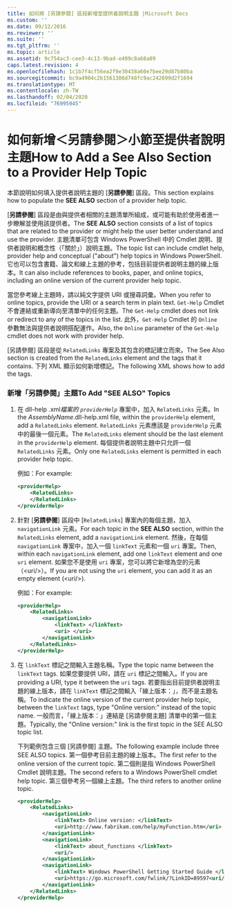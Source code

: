 ```yaml
---
title: 如何將 [另請參閱] 區段新增至提供者說明主題 |Microsoft Docs
ms.custom: ''
ms.date: 09/12/2016
ms.reviewer: ''
ms.suite: ''
ms.tgt_pltfrm: ''
ms.topic: article
ms.assetid: 9c754ac3-cee3-4c13-9bad-e499c8a68a09
caps.latest.revision: 4
ms.openlocfilehash: 1c1b7f4cf56ea2f9e30438a60e7bee29d87b80ba
ms.sourcegitcommit: bc9a4904c2b1561386d748fc9ac242699d2f1694
ms.translationtype: MT
ms.contentlocale: zh-TW
ms.lasthandoff: 02/04/2020
ms.locfileid: "76995945"
---
```

# <a name="how-to-add-a-see-also-section-to-a-provider-help-topic"></a><span data-ttu-id="7326f-102">如何新增＜另請參閱＞小節至提供者說明主題</span><span class="sxs-lookup"><span data-stu-id="7326f-102">How to Add a See Also Section to a Provider Help Topic</span></span>

<span data-ttu-id="7326f-103">本節說明如何填入提供者說明主題的 [**另請參閱**] 區段。</span><span class="sxs-lookup"><span data-stu-id="7326f-103">This section explains how to populate the **SEE ALSO** section of a provider help topic.</span></span>

<span data-ttu-id="7326f-104">[**另請參閱**] 區段是由與提供者相關的主題清單所組成，或可能有助於使用者進一步瞭解並使用該提供者。</span><span class="sxs-lookup"><span data-stu-id="7326f-104">The **SEE ALSO** section consists of a list of topics that are related to the provider or might help the user better understand and use the provider.</span></span> <span data-ttu-id="7326f-105">主題清單可包含 Windows PowerShell 中的 Cmdlet 說明、提供者說明和概念性（「關於」）說明主題。</span><span class="sxs-lookup"><span data-stu-id="7326f-105">The topic list can include cmdlet help, provider help and conceptual ("about") help topics in Windows PowerShell.</span></span> <span data-ttu-id="7326f-106">它也可以包含書籍、論文和線上主題的參考，包括目前提供者說明主題的線上版本。</span><span class="sxs-lookup"><span data-stu-id="7326f-106">It can also include references to books, paper, and online topics, including an online version of the current provider help topic.</span></span>

<span data-ttu-id="7326f-107">當您參考線上主題時，請以純文字提供 URI 或搜尋詞彙。</span><span class="sxs-lookup"><span data-stu-id="7326f-107">When you refer to online topics, provide the URI or a search term in plain text.</span></span> <span data-ttu-id="7326f-108">`Get-Help` Cmdlet 不會連結或重新導向至清單中的任何主題。</span><span class="sxs-lookup"><span data-stu-id="7326f-108">The `Get-Help` cmdlet does not link or redirect to any of the topics in the list.</span></span> <span data-ttu-id="7326f-109">此外，`Get-Help` Cmdlet 的 `Online` 參數無法與提供者說明搭配運作。</span><span class="sxs-lookup"><span data-stu-id="7326f-109">Also, the `Online` parameter of the `Get-Help` cmdlet does not work with provider help.</span></span>

<span data-ttu-id="7326f-110">[另請參閱] 區段是從 `RelatedLinks` 專案及其包含的標記建立而來。</span><span class="sxs-lookup"><span data-stu-id="7326f-110">The See Also section is created from the `RelatedLinks` element and the tags that it contains.</span></span> <span data-ttu-id="7326f-111">下列 XML 顯示如何新增標記。</span><span class="sxs-lookup"><span data-stu-id="7326f-111">The following XML shows how to add the tags.</span></span>

### <a name="to-add-see-also-topics"></a><span data-ttu-id="7326f-112">新增「另請參閱」主題</span><span class="sxs-lookup"><span data-stu-id="7326f-112">To Add "SEE ALSO" Topics</span></span>

1. <span data-ttu-id="7326f-113">在 dll-help .xml*檔案的 `providerHelp`* 專案中，加入 `RelatedLinks` 元素。</span><span class="sxs-lookup"><span data-stu-id="7326f-113">In the *AssemblyName*.dll-help.xml file, within the `providerHelp` element, add a `RelatedLinks` element.</span></span> <span data-ttu-id="7326f-114">`RelatedLinks` 元素應該是 `providerHelp` 元素中的最後一個元素。</span><span class="sxs-lookup"><span data-stu-id="7326f-114">The `RelatedLinks` element should be the last element in the `providerHelp` element.</span></span> <span data-ttu-id="7326f-115">每個提供者說明主題中只允許一個 `RelatedLinks` 元素。</span><span class="sxs-lookup"><span data-stu-id="7326f-115">Only one `RelatedLinks` element is permitted in each provider help topic.</span></span>

   <span data-ttu-id="7326f-116">例如：</span><span class="sxs-lookup"><span data-stu-id="7326f-116">For example:</span></span>

    ```xml
    <providerHelp>
        <RelatedLinks>
        </RelatedLinks>
    </providerHelp>
    ```

2. <span data-ttu-id="7326f-117">針對 [**另請參閱**] 區段中 [`RelatedLinks`] 專案內的每個主題，加入 `navigationLink` 元素。</span><span class="sxs-lookup"><span data-stu-id="7326f-117">For each topic in the **SEE ALSO** section, within the `RelatedLinks` element, add a `navigationLink` element.</span></span> <span data-ttu-id="7326f-118">然後，在每個 `navigationLink` 專案中，加入一個 `linkText` 元素和一個 `uri` 專案。</span><span class="sxs-lookup"><span data-stu-id="7326f-118">Then, within each `navigationLink` element, add one `linkText` element and one `uri` element.</span></span> <span data-ttu-id="7326f-119">如果您不是使用 `uri` 專案，您可以將它新增為空的元素（\<uri/>）。</span><span class="sxs-lookup"><span data-stu-id="7326f-119">If you are not using the `uri` element, you can add it as an empty element (\<uri/>).</span></span>

   <span data-ttu-id="7326f-120">例如：</span><span class="sxs-lookup"><span data-stu-id="7326f-120">For example:</span></span>

    ```xml
    <providerHelp>
        <RelatedLinks>
            <navigationLink>
                <linkText> </linkText>
                <uri> </uri>
            </navigationLink>
        </RelatedLinks>
    </providerHelp>
    ```

3. <span data-ttu-id="7326f-121">在 `linkText` 標記之間輸入主題名稱。</span><span class="sxs-lookup"><span data-stu-id="7326f-121">Type the topic name between the `linkText` tags.</span></span> <span data-ttu-id="7326f-122">如果您要提供 URI，請在 `uri` 標記之間輸入。</span><span class="sxs-lookup"><span data-stu-id="7326f-122">If you are providing a URI, type it between the `uri` tags.</span></span> <span data-ttu-id="7326f-123">若要指出目前提供者說明主題的線上版本，請在 `linkText` 標記之間輸入「線上版本：」，而不是主題名稱。</span><span class="sxs-lookup"><span data-stu-id="7326f-123">To indicate the online version of the current provider help topic, between the `linkText` tags, type "Online version:" instead of the topic name.</span></span> <span data-ttu-id="7326f-124">一般而言，「線上版本：」連結是 [另請參閱主題] 清單中的第一個主題。</span><span class="sxs-lookup"><span data-stu-id="7326f-124">Typically, the "Online version:" link is the first topic in the SEE ALSO topic list.</span></span>

   <span data-ttu-id="7326f-125">下列範例包含三個 [另請參閱] 主題。</span><span class="sxs-lookup"><span data-stu-id="7326f-125">The following example include three SEE ALSO topics.</span></span> <span data-ttu-id="7326f-126">第一個參考目前主題的線上版本。</span><span class="sxs-lookup"><span data-stu-id="7326f-126">The first refer to the online version of the current topic.</span></span> <span data-ttu-id="7326f-127">第二個則是指 Windows PowerShell Cmdlet 說明主題。</span><span class="sxs-lookup"><span data-stu-id="7326f-127">The second refers to a Windows PowerShell cmdlet help topic.</span></span> <span data-ttu-id="7326f-128">第三個參考另一個線上主題。</span><span class="sxs-lookup"><span data-stu-id="7326f-128">The third refers to another online topic.</span></span>

    ```xml
    <providerHelp>
        <RelatedLinks>
            <navigationLink>
                <linkText> Online version: </linkText>
                <uri>http://www.fabrikam.com/help/myFunction.htm</uri>
            </navigationLink>
            <navigationLink>
                <linkText> about_functions </linkText>
                <uri/>
            </navigationLink>
            <navigationLink>
                <linkText> Windows PowerShell Getting Started Guide </linkText>
                <uri>https://go.microsoft.com/fwlink/?LinkID=89597<uri/>
            </navigationLink>
        </RelatedLinks>
    </providerHelp>
    ```